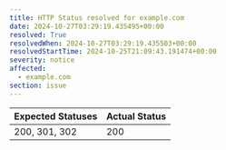 ```yaml
---
title: HTTP Status resolved for example.com
date: 2024-10-27T03:29:19.435495+00:00
resolved: True
resolvedWhen: 2024-10-27T03:29:19.435503+00:00
resolvedStartTime: 2024-10-25T21:09:43.191474+00:00
severity: notice
affected:
  - example.com
section: issue
---
```


| Expected Statuses | Actual Status  |
|-------------------|----------------|
| 200, 301, 302 | 200 |
